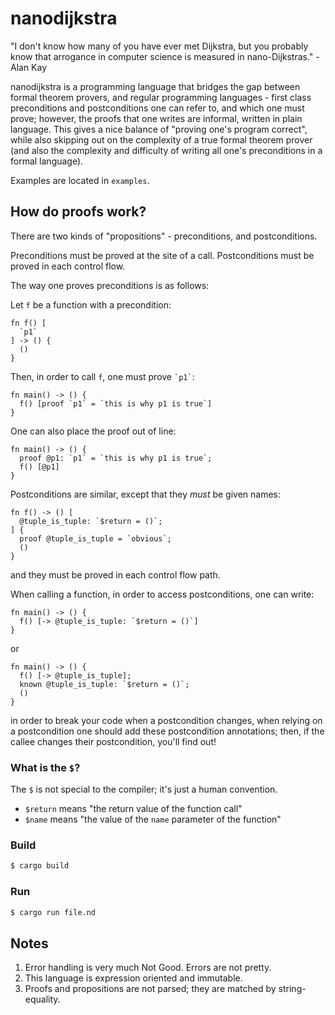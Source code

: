 # nanodijkstra

"I don't know how many of you have ever met Dijkstra,
but you probably know that arrogance in computer science
is measured in nano-Dijkstras."
\- Alan Kay

nanodijkstra is a programming language that bridges the gap between formal
theorem provers, and regular programming languages - first class preconditions
and postconditions one can refer to, and which one must prove; however, the
proofs that one writes are informal, written in plain language.
This gives a nice balance of "proving one's program correct",
while also skipping out on the complexity of a true formal theorem prover
(and also the complexity and difficulty of writing all one's preconditions
in a formal language).

Examples are located in `examples`.

## How do proofs work?

There are two kinds of "propositions" - preconditions, and postconditions.

Preconditions must be proved at the site of a call.
Postconditions must be proved in each control flow.

The way one proves preconditions is as follows:

Let `f` be a function with a precondition:

```nd
fn f() [
  `p1`
] -> () {
  ()
}
```

Then, in order to call `f`, one must prove `` `p1` ``:

```nd
fn main() -> () {
  f() [proof `p1` = `this is why p1 is true`]
}
```

One can also place the proof out of line:

```nd
fn main() -> () {
  proof @p1: `p1` = `this is why p1 is true`;
  f() [@p1]
}
```

Postconditions are similar, except that they _must_ be given names:

```nd
fn f() -> () [
  @tuple_is_tuple: `$return = ()`;
] {
  proof @tuple_is_tuple = `obvious`;
  ()
}
```

and they must be proved in each control flow path.

When calling a function, in order to access postconditions, one can write:

```nd
fn main() -> () {
  f() [-> @tuple_is_tuple: `$return = ()`]
}
```

or

```nd
fn main() -> () {
  f() [-> @tuple_is_tuple];
  known @tuple_is_tuple: `$return = ()`;
  ()
}
```

in order to break your code when a postcondition changes,
when relying on a postcondition one should add these postcondition annotations;
then, if the callee changes their postcondition, you'll find out!

### What is the `$`?

The `$` is not special to the compiler; it's just a human convention.

- `$return` means "the return value of the function call"
- `$name` means "the value of the `name` parameter of the function"

### Build

```sh
$ cargo build
```

### Run

```sh
$ cargo run file.nd
```

## Notes

1. Error handling is very much Not Good. Errors are not pretty.
2. This language is expression oriented and immutable.
3. Proofs and propositions are not parsed; they are matched by string-equality.
